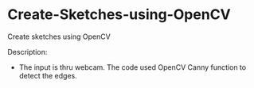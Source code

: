 # Create-Sketches-using-OpenCV
Create sketches using OpenCV

Description:
- The input is thru webcam. The code used OpenCV Canny function to detect the edges.
